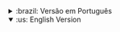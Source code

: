 <details>
<summary>:brazil: Versão em Português</summary>
# Trybesmith

Trybesmith é uma API simples para criar e gerenciar produtos, usuários e pedidos de um ferreiro com tema medieval.

## Objetivo

Colocar em prática conceitos como tipagem estática e tipagem forte, usando tipos primitivos, subtipos, type aliases e interfaces para implementar requisições HTTP a um banco de dados MySQL. A API foi construída usando o padrão Model-Service-Controller.

## Observações

Todos os arquivos fora do diretório /src foram criados e configurados pela Trybe.

## Conceitos, Ferramentas e Linguagens

- Tipagem estática e tipagem forte
- Tipos primitivos e subtipos
- Interfaces
- Types aliases
- Docker
- MySQL
- Node.js
- Express
- Commits convencionais
</details>

<details open>
<summary>:us: English Version
